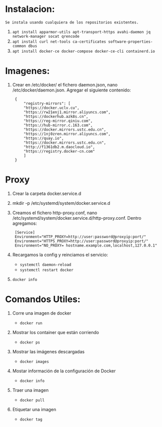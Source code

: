 # Instalacion:
    Se instala usando cualquiera de los repositorios existentes.
1. `apt install apparmor-utils apt-transport-https avahi-daemon jq network-manager socat qrencode`
2. `apt install curl net-tools ca-certificates software-properties-common dbus`
3. `apt install docker-ce docker-compose docker-ce-cli containerd.io`

# Imagenes:
1. Crear en /etc/docker/ el fichero daemon.json, nano /etc/docker/daemon.json. Agregar el siguiente contenido:
 
        { 
            "registry-mirrors": [ 
            "https://docker.uclv.cu",
            "https://rw21enj1.mirror.aliyuncs.com",
            "https://dockerhub.azk8s.cn",
            "https://reg-mirror.qiniu.com",
            "https://hub-mirror.c.163.com",
            "https://docker.mirrors.ustc.edu.cn",
            "https://1nj0zren.mirror.aliyuncs.com",
            "https://quay.io",
            "https://docker.mirrors.ustc.edu.cn",
            "http://f1361db2.m.daocloud.io",
            "https://registry.docker-cn.com"
            ]
        }

# Proxy
1. Crear la carpeta docker.service.d
 
2. mkdir -p /etc/systemd/system/docker.service.d
 
3. Creamos el fichero http-proxy.conf, nano /etc/systemd/system/docker.service.d/http-proxy.conf. Dentro agregamos:

        [Service]
        Environment="HTTP_PROXY=http://user:password@proxyip:port/"
        Environment="HTTPS_PROXY=http://user:password@proxyip:port/"
        Environment="NO_PROXY= hostname.example.com,localhost,127.0.0.1"
 
4. Recargamos la config y reinciamos el servicio:

    - `systemctl daemon-reload`
    - `systemctl restart docker`

6. `docker info`

# Comandos Utiles:
1. Corre una imagen de docker

    - `docker run`

2. Mostrar los container que están corriendo

    - `docker ps`

3. Mostrar las imágenes descargadas

    - `docker images`

4. Mostar información de la configuración de Docker

    - `docker info`

5. Traer una imagen

    - `docker pull`

6. Etiquetar una imagen

    - `docker tag`